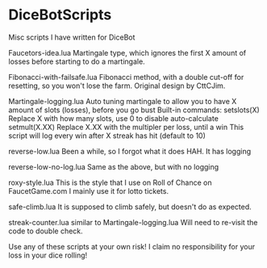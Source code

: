 # DiceBotScripts
Misc scripts I have written for DiceBot

Faucetors-idea.lua
	Martingale type, which ignores the first X amount of losses before starting to do a martingale.
	
Fibonacci-with-failsafe.lua
	Fibonacci method, with a double cut-off for resetting, so you won't lose the farm.  Original design by CttCJim.
	
Martingale-logging.lua
	Auto tuning martingale to allow you to have X amount of slots (losses), before you go bust
	Built-in commands:
		setslots(X) Replace X with how many slots, use 0 to disable auto-calculate
		setmult(X.XX) Replace X.XX with the multipler per loss, until a win
		This script will log every win after X streak has hit (default to 10)

reverse-low.lua 
	Been a while, so I forgot what it does HAH.  It has logging  
	
reverse-low-no-log.lua 
	Same as the above, but with no logging
	
roxy-style.lua
	This is the style that I use on Roll of Chance on FaucetGame.com  I mainly use it for lotto tickets.
	
safe-climb.lua
	It is supposed to climb safely, but doesn't do as expected.  
	
streak-counter.lua
	similar to Martingale-logging.lua
	Will need to re-visit the code to double check.  


Use any of these scripts at your own risk!  I claim no responsibility for your loss in your dice rolling!